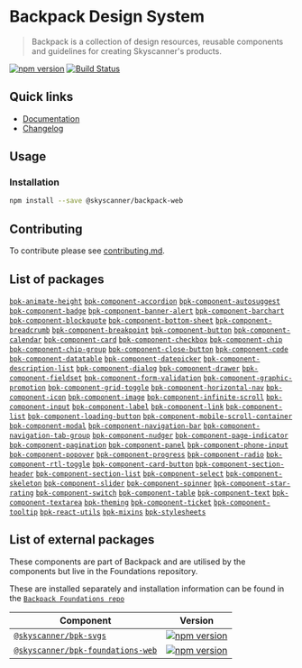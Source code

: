 # Backpack Design System

> Backpack is a collection of design resources, reusable components and guidelines for creating Skyscanner's products.

[![npm version](https://badge.fury.io/js/@skyscanner%2Fbackpack-web.svg)](https://badge.fury.io/js/@skyscanner%2Fbackpack-web)
[![Build Status](https://github.com/Skyscanner/backpack/workflows/Backpack%20CI/badge.svg)](https://github.com/Skyscanner/backpack/actions)

## Quick links

- [Documentation](https://www.skyscanner.design/)
- [Changelog](https://github.com/Skyscanner/backpack/releases)

## Usage

### Installation

```sh
npm install --save @skyscanner/backpack-web
```

## Contributing

To contribute please see [contributing.md](CONTRIBUTING.md).

## List of packages

[`bpk-animate-height`](/packages/bpk-animate-height)
[`bpk-component-accordion`](/packages/bpk-component-accordion)
[`bpk-component-autosuggest`](/packages/bpk-component-autosuggest)
[`bpk-component-badge`](/packages/bpk-component-badge)
[`bpk-component-banner-alert`](/packages/bpk-component-banner-alert)
[`bpk-component-barchart`](/packages/bpk-component-barchart)
[`bpk-component-blockquote`](/packages/bpk-component-blockquote)
[`bpk-component-bottom-sheet`](/packages/bpk-component-bottom-sheet)
[`bpk-component-breadcrumb`](/packages/bpk-component-breadcrumb)
[`bpk-component-breakpoint`](/packages/bpk-component-breakpoint)
[`bpk-component-button`](/packages/bpk-component-button)
[`bpk-component-calendar`](/packages/bpk-component-calendar)
[`bpk-component-card`](/packages/bpk-component-card)
[`bpk-component-checkbox`](/packages/bpk-component-checkbox)
[`bpk-component-chip`](/packages/bpk-component-chip)
[`bpk-component-chip-group`](/packages/bpk-component-chip-group)
[`bpk-component-close-button`](/packages/bpk-component-close-button)
[`bpk-component-code`](/packages/bpk-component-code)
[`bpk-component-datatable`](/packages/bpk-component-datatable)
[`bpk-component-datepicker`](/packages/bpk-component-datepicker)
[`bpk-component-description-list`](/packages/bpk-component-description-list)
[`bpk-component-dialog`](/packages/bpk-component-dialog)
[`bpk-component-drawer`](/packages/bpk-component-drawer)
[`bpk-component-fieldset`](/packages/bpk-component-fieldset)
[`bpk-component-form-validation`](/packages/bpk-component-form-validation)
[`bpk-component-graphic-promotion`](/packages/bpk-component-graphic-promotion)
[`bpk-component-grid-toggle`](/packages/bpk-component-grid-toggle)
[`bpk-component-horizontal-nav`](/packages/bpk-component-horizontal-nav)
[`bpk-component-icon`](/packages/bpk-component-icon)
[`bpk-component-image`](/packages/bpk-component-image)
[`bpk-component-infinite-scroll`](/packages/bpk-component-infinite-scroll)
[`bpk-component-input`](/packages/bpk-component-input)
[`bpk-component-label`](/packages/bpk-component-label)
[`bpk-component-link`](/packages/bpk-component-link)
[`bpk-component-list`](/packages/bpk-component-list)
[`bpk-component-loading-button`](/packages/bpk-component-loading-button)
[`bpk-component-mobile-scroll-container`](/packages/bpk-component-mobile-scroll-container)
[`bpk-component-modal`](/packages/bpk-component-modal)
[`bpk-component-navigation-bar`](/packages/bpk-component-navigation-bar)
[`bpk-component-navigation-tab-group`](packages/bpk-component-navigation-tab-group)
[`bpk-component-nudger`](/packages/bpk-component-nudger)
[`bpk-component-page-indicator`](/packages/bpk-component-page-indicator)
[`bpk-component-pagination`](/packages/bpk-component-pagination)
[`bpk-component-panel`](/packages/bpk-component-panel)
[`bpk-component-phone-input`](/packages/bpk-component-phone-input)
[`bpk-component-popover`](/packages/bpk-component-popover)
[`bpk-component-progress`](/packages/bpk-component-progress)
[`bpk-component-radio`](/packages/bpk-component-radio)
[`bpk-component-rtl-toggle`](/packages/bpk-component-rtl-toggle)
[`bpk-component-card-button`](/packages/bpk-component-card-button)
[`bpk-component-section-header`](/packages/bpk-component-section-header)
[`bpk-component-section-list`](/packages/bpk-component-section-list)
[`bpk-component-select`](/packages/bpk-component-select)
[`bpk-component-skeleton`](/packages/bpk-component-skeleton)
[`bpk-component-slider`](/packages/bpk-component-slider)
[`bpk-component-spinner`](/packages/bpk-component-spinner)
[`bpk-component-star-rating`](/packages/bpk-component-star-rating)
[`bpk-component-switch`](/packages/bpk-component-switch)
[`bpk-component-table`](/packages/bpk-component-table)
[`bpk-component-text`](/packages/bpk-component-text)
[`bpk-component-textarea`](/packages/bpk-component-textarea)
[`bpk-theming`](/packages/bpk-theming)
[`bpk-component-ticket`](/packages/bpk-component-ticket)
[`bpk-component-tooltip`](/packages/bpk-component-tooltip)
[`bpk-react-utils`](/packages/bpk-react-utils)
[`bpk-mixins`](/packages/bpk-mixins)
[`bpk-stylesheets`](/packages/bpk-stylesheets)

## List of external packages

These components are part of Backpack and are utilised by the components but live in the Foundations repository.

These are installed separately and installation information can be found in the [`Backpack Foundations repo`](https://github.com/Skyscanner/backpack-foundations)

| Component                                                                                                                      | Version                                                                                                                                          |
| ------------------------------------------------------------------------------------------------------------------------------ | ------------------------------------------------------------------------------------------------------------------------------------------------ |
| [`@skyscanner/bpk-svgs`](https://github.com/Skyscanner/backpack-foundations/tree/main/packages/bpk-svgs)                       | [![npm version](https://badge.fury.io/js/%40skyscanner%2Fbpk-svgs.svg)](https://badge.fury.io/js/%40skyscanner%2Fbpk-svgs)                       |
| [`@skyscanner/bpk-foundations-web`](https://github.com/Skyscanner/backpack-foundations/tree/main/packages/bpk-foundations-web) | [![npm version](https://badge.fury.io/js/%40skyscanner%2Fbpk-foundations-web.svg)](https://badge.fury.io/js/%40skyscanner%2Fbpk-foundations-web) |


